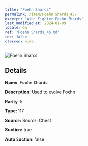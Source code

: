 ```yaml
---
title: "Foehn Shards"
permalink: /item/Foehn Shards_45/
excerpt: "Wing Fighter Foehn Shards"
last_modified_at: 2024-01-09
locale: en
ref: "Foehn Shards_45.md"
toc: false
classes: wide
---
```



 ![Foehn Shards](/images/item/Foehn_Shards_p.png)



## Details

 **Name:** Foehn Shards 

 **Description:** Used to evolve Foehn

 **Rarity:** 5 

 **Type:** 117 

 **Source:** Source: Chest 

 **Suction:** true 

 **Auto Suction:** false 



